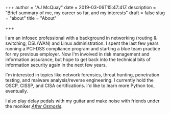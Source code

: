 +++
author = "AJ McQuay"
date = 2019-03-06T15:47:41Z
description = "Brief summary of me, my career so far, and my interests"
draft = false
slug = "about"
title = "About"

+++

I am an infosec professional with a background in networking (routing & switching, DSL/WAN) and Linux administration. I spent the last few years running a PCI-DSS compliance program and starting a blue team practice for my previous employer. Now I'm involved in risk management and information assurance, but hope to get back into the technical bits of information security again in the next few years.

I'm interested in topics like network forensics, threat hunting, penetration testing, and malware analysis/reverse engineering.  I currently hold the OSCP, CISSP, and CISA certifications. I'd like to learn more Python too, eventually.

I also play delay pedals with my guitar and make noise with friends under the moniker [_After Osmosis_](https://afterosmosis.bandcamp.com).


